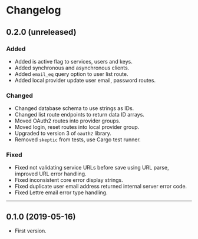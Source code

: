 # Changelog

## 0.2.0 (unreleased)

### Added

- Added is active flag to services, users and keys.
- Added synchronous and asynchronous clients.
- Added `email_eq` query option to user list route.
- Added local provider update user email, password routes.

### Changed

- Changed database schema to use strings as IDs.
- Changed list route endpoints to return data ID arrays.
- Moved OAuth2 routes into provider groups.
- Moved login, reset routes into local provider group.
- Upgraded to version 3 of `oauth2` library.
- Removed `skeptic` from tests, use Cargo test runner.

### Fixed

- Fixed not validating service URLs before save using URL parse, improved URL error handling.
- Fixed inconsistent core error display strings.
- Fixed duplicate user email address returned internal server error code.
- Fixed Lettre email error type handling.

---

## 0.1.0 (2019-05-16)

- First version.
